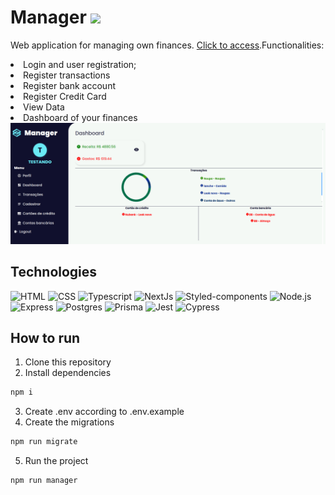 # Manager <img  src="https://cdn-icons-png.flaticon.com/512/4149/4149727.png"  height="50px">

Web application for managing own finances.  <a href="https://manager-inky.vercel.app">Click to access</a>.Functionalities:
<li>Login and user registration;</li>
<li>Register transactions</li>
<li>Register bank account</li>
<li>Register Credit Card</li>
<li>View Data</li>
<li>Dashboard of your finances</li>
<img src="./assets/managerMainPage.png"/>


## Technologies
 <img src="https://img.shields.io/badge/HTML5-E34F26?style=for-the-badge&logo=html5&logoColor=white" alt="HTML"/> <img src="https://img.shields.io/badge/CSS3-1572B6?style=for-the-badge&logo=css3&logoColor=white" alt="CSS"/> <img src="https://img.shields.io/badge/typescript-%23007ACC.svg?style=for-the-badge&logo=typescript&logoColor=white" alt="Typescript"> <img src="https://img.shields.io/badge/Next-black?style=for-the-badge&logo=next.js&logoColor=white" alt="NextJs"/> <img src="https://img.shields.io/badge/styled--components-DB7093?style=for-the-badge&logo=styled-components&logoColor=white" alt="Styled-components"/> <img src="https://img.shields.io/badge/node.js-6DA55F?style=for-the-badge&logo=node.js&logoColor=white" alt="Node.js"> <img src="https://img.shields.io/badge/Express.js-000000?style=for-the-badge&logo=express&logoColor=white" alt="Express"> <img src="https://img.shields.io/badge/postgres-%23316192.svg?style=for-the-badge&logo=postgresql&logoColor=white" alt="Postgres"/> <img src="https://img.shields.io/badge/Prisma-3982CE?style=for-the-badge&logo=Prisma&logoColor=white" alt="Prisma"> <img src="https://img.shields.io/badge/-jest-%23C21325?style=for-the-badge&logo=jest&logoColor=white" alt="Jest"/> <img src="https://img.shields.io/badge/-cypress-%23E5E5E5?style=for-the-badge&logo=cypress&logoColor=058a5e" alt="Cypress"/> 
## How to run

1. Clone this repository
2. Install dependencies

```bash
npm i
```
3. Create .env according to .env.example
4. Create the migrations

```bash
npm run migrate
```
5. Run the project

```bash
npm run manager
```

